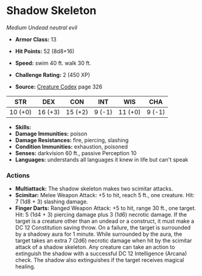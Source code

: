 # Shadow Skeleton

*Medium* *Undead* *neutral evil*

- **Armor Class:** 13
- **Hit Points:** 52 (8d8+16)
- **Speed:** swim 40 ft. walk 30 ft.

- **Challenge Rating:** 2 (450 XP)
- **Source:** [Creature Codex](https://koboldpress.com/kpstore/product/creature-codex-for-5th-edition-dnd) page 326

| STR | DEX | CON | INT | WIS | CHA |
| --- | --- | --- | --- | --- | --- |
| 10 (+0) | 16 (+3) | 15 (+2) | 9 (-1) | 11 (+0) | 9 (-1) |

- **Skills:** 
- **Damage Immunities:** poison
- **Damage Resistances:** fire, piercing, slashing
- **Condition Immunities:** exhaustion, poisoned
- **Senses:** darkvision 60 ft., passive Perception 10
- **Languages:** understands all languages it knew in life but can't speak

### Actions

- **Multiattack:** The shadow skeleton makes two scimitar attacks.
- **Scimitar:** Melee Weapon Attack: +5 to hit, reach 5 ft., one creature. Hit: 7 (1d8 + 3) slashing damage.
- **Finger Darts:** Ranged Weapon Attack: +5 to hit, range 30 ft., one target. Hit: 5 (1d4 + 3) piercing damage plus 3 (1d6) necrotic damage. If the target is a creature other than an undead or a construct, it must make a DC 12 Constitution saving throw. On a failure, the target is surrounded by a shadowy aura for 1 minute. While surrounded by the aura, the target takes an extra 7 (2d6) necrotic damage when hit by the scimitar attack of a shadow skeleton. Any creature can take an action to extinguish the shadow with a successful DC 12 Intelligence (Arcana) check. The shadow also extinguishes if the target receives magical healing.


